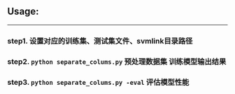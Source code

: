 ## Usage:
---
### step1. 设置对应的训练集、测试集文件、svmlink目录路径
### step2. ```python separate_colums.py``` 预处理数据集 训练模型输出结果
### step3. ```python separate_colums.py -eval``` 评估模型性能